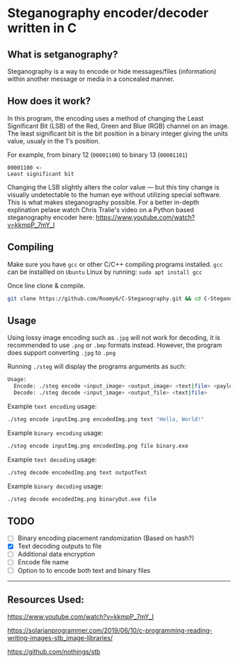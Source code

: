 # Steganography encoder/decoder written in C

## What is setganography?
Steganography is a way to encode or hide messages/files (information) within another message or media in a concealed manner.

## How does it work?
In this program, the encoding uses a method of changing the Least Significant Bit (LSB) of the Red, Green and Blue (RGB) channel on an image. The least significant bit is the bit position in a binary integer giving the units value, usualy in the 1's position.

For example, from binary 12 (`00001100`) to binary 13 (`00001101`)

```
00001100 <-
Least significant bit
```

Changing the LSB slightly alters the color value — but this tiny change is visually undetectable to the human eye without utilizing special software. This is what makes steganography possible. For a better in-depth explination pelase watch Chris Tralie's video on a Python based steganography encoder here: https://www.youtube.com/watch?v=kkmpP_7mY_I

## Compiling
Make sure you have `gcc` or other C/C++ compiling programs installed. `gcc` can be installled on `Ubuntu` Linux by running: `sudo apt install gcc` 

Once line clone & compile.
```sh
git clone https://github.com/Roomy6/C-Steganography.git && cd C-Steganography/ && ./build.sh
```

## Usage
Using lossy image encoding such as `.jpg` will not work for decoding, it is recommended to use `.png` or `.bmp` formats instead. However, the program does support converting `.jpg` to `.png`

Running `./steg` will display the programs arguments as such:
```sh
Usage:
  Encode: ./steg encode <input_image> <output_image> <text|file> <payload>
  Decode: ./steg decode <input_image> <output_file> <text|file>
```

Example `text encoding` usage:
```sh
./steg encode inputImg.png encodedImg.png text "Hello, World!"
```

Example `binary encoding` usage:
```sh
./steg encode inputImg.png encodedImg.png file binary.exe
```

Example `text decoding` usage:
```sh
./steg decode encodedImg.png text outputText
```

Example `binary decoding` usage:
```sh
./steg decode encodedImg.png binaryOut.exe file
```

## TODO
- [ ] Binary encoding placement randomization (Based on hash?)
- [x] Text decoding outputs to file
- [ ] Additional data encryption
- [ ] Encode file name
- [ ] Option to to encode both text and binary files

---

## Resources Used:
https://www.youtube.com/watch?v=kkmpP_7mY_I

https://solarianprogrammer.com/2019/06/10/c-programming-reading-writing-images-stb_image-libraries/

https://github.com/nothings/stb
